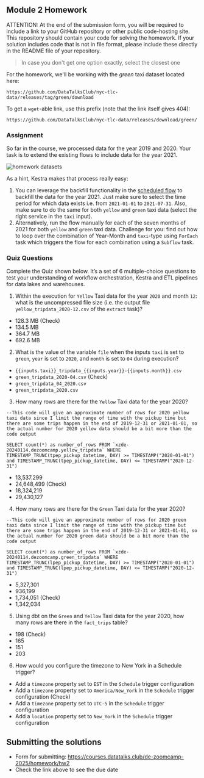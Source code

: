 ## Module 2 Homework

ATTENTION: At the end of the submission form, you will be required to include a link to your GitHub repository or other public code-hosting site. This repository should contain your code for solving the homework. If your solution includes code that is not in file format, please include these directly in the README file of your repository.

> In case you don't get one option exactly, select the closest one 

For the homework, we'll be working with the _green_ taxi dataset located here:

`https://github.com/DataTalksClub/nyc-tlc-data/releases/tag/green/download`

To get a `wget`-able link, use this prefix (note that the link itself gives 404):

`https://github.com/DataTalksClub/nyc-tlc-data/releases/download/green/`

### Assignment

So far in the course, we processed data for the year 2019 and 2020. Your task is to extend the existing flows to include data for the year 2021.

![homework datasets](../../../02-workflow-orchestration/images/homework.png)

As a hint, Kestra makes that process really easy:
1. You can leverage the backfill functionality in the [scheduled flow](../../../02-workflow-orchestration/flows/07_gcp_taxi_scheduled.yaml) to backfill the data for the year 2021. Just make sure to select the time period for which data exists i.e. from `2021-01-01` to `2021-07-31`. Also, make sure to do the same for both `yellow` and `green` taxi data (select the right service in the `taxi` input).
2. Alternatively, run the flow manually for each of the seven months of 2021 for both `yellow` and `green` taxi data. Challenge for you: find out how to loop over the combination of Year-Month and `taxi`-type using `ForEach` task which triggers the flow for each combination using a `Subflow` task.

### Quiz Questions

Complete the Quiz shown below. It’s a set of 6 multiple-choice questions to test your understanding of workflow orchestration, Kestra and ETL pipelines for data lakes and warehouses.

1) Within the execution for `Yellow` Taxi data for the year `2020` and month `12`: what is the uncompressed file size (i.e. the output file `yellow_tripdata_2020-12.csv` of the `extract` task)?
- 128.3 MB (Check)
- 134.5 MB
- 364.7 MB
- 692.6 MB

2) What is the value of the variable `file` when the inputs `taxi` is set to `green`, `year` is set to `2020`, and `month` is set to `04` during execution?
- `{{inputs.taxi}}_tripdata_{{inputs.year}}-{{inputs.month}}.csv` 
- `green_tripdata_2020-04.csv` (Check)
- `green_tripdata_04_2020.csv`
- `green_tripdata_2020.csv`

3) How many rows are there for the `Yellow` Taxi data for the year 2020?
```
--This code will give an approximate number of rows for 2020 yellow taxi data since I limit the range of time with the pickup time but there are some trips happen in the end of 2019-12-31 or 2021-01-01, so the actual number for 2020 yellow data should be a bit more than the code output

SELECT count(*) as number_of_rows FROM `xzde-20240114.dezoomcamp.yellow_tripdata` WHERE TIMESTAMP_TRUNC(tpep_pickup_datetime, DAY) >= TIMESTAMP("2020-01-01") and TIMESTAMP_TRUNC(tpep_pickup_datetime, DAY) <= TIMESTAMP("2020-12-31")

```

- 13,537.299
- 24,648,499 (Check)
- 18,324,219
- 29,430,127

4) How many rows are there for the `Green` Taxi data for the year 2020?
```
--This code will give an approximate number of rows for 2020 green taxi data since I limit the range of time with the pickup time but there are some trips happen in the end of 2019-12-31 or 2021-01-01, so the actual number for 2020 green data should be a bit more than the code output

SELECT count(*) as number_of_rows FROM `xzde-20240114.dezoomcamp.green_tripdata` WHERE TIMESTAMP_TRUNC(lpep_pickup_datetime, DAY) >= TIMESTAMP("2020-01-01") and TIMESTAMP_TRUNC(lpep_pickup_datetime, DAY) <= TIMESTAMP("2020-12-31")

```
- 5,327,301
- 936,199
- 1,734,051 (Check)
- 1,342,034

5) Using dbt on the `Green` and `Yellow` Taxi data for the year 2020, how many rows are there in the `fact_trips` table?
- 198 (Check)
- 165
- 151
- 203

6) How would you configure the timezone to New York in a Schedule trigger?
- Add a `timezone` property set to `EST` in the `Schedule` trigger configuration  
- Add a `timezone` property set to `America/New_York` in the `Schedule` trigger configuration (Check)
- Add a `timezone` property set to `UTC-5` in the `Schedule` trigger configuration
- Add a `location` property set to `New_York` in the `Schedule` trigger configuration  


## Submitting the solutions

* Form for submitting: https://courses.datatalks.club/de-zoomcamp-2025/homework/hw2
* Check the link above to see the due date
